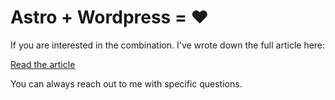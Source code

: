 # Astro + Wordpress = ❤️

If you are interested in the combination.
I've wrote down the full article here:

[Read the article](https://blog.openreplay.com/building-an-astro-website-with-wordpress-as-a-headless-cms)

You can always reach out to me with specific questions.
